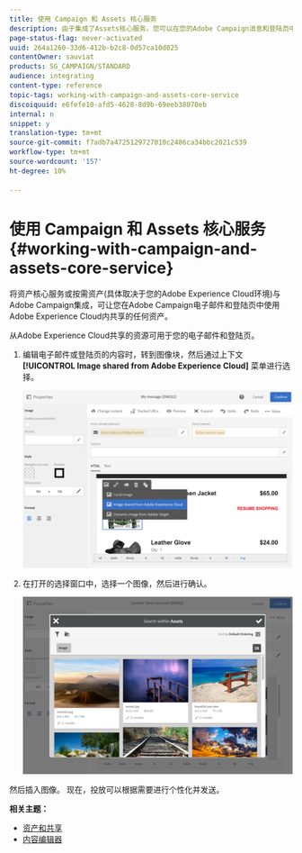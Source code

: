 ```yaml
---
title: 使用 Campaign 和 Assets 核心服务
description: 由于集成了Assets核心服务，您可以在您的Adobe Campaign消息和登陆页中使用Adobe Experience Cloud内共享的任何资源。
page-status-flag: never-activated
uuid: 264a1260-33d6-412b-b2c8-0d57ca10d025
contentOwner: sauviat
products: SG_CAMPAIGN/STANDARD
audience: integrating
content-type: reference
topic-tags: working-with-campaign-and-assets-core-service
discoiquuid: e6fefe10-afd5-4628-8d9b-69eeb38070eb
internal: n
snippet: y
translation-type: tm+mt
source-git-commit: f7adb7a4725129727010c2486ca34bbc2021c539
workflow-type: tm+mt
source-wordcount: '157'
ht-degree: 10%

---
```



# 使用 Campaign 和 Assets 核心服务{#working-with-campaign-and-assets-core-service}

将资产核心服务或按需资产(具体取决于您的Adobe Experience Cloud环境)与Adobe Campaign集成，可让您在Adobe Campaign电子邮件和登陆页中使用Adobe Experience Cloud内共享的任何资产。

从Adobe Experience Cloud共享的资源可用于您的电子邮件和登陆页。

1. 编辑电子邮件或登陆页的内容时，转到图像块，然后通过上下文 **[!UICONTROL Image shared from Adobe Experience Cloud]** 菜单进行选择。

   ![](assets/dam_insert_image_dce.png)

1. 在打开的选择窗口中，选择一个图像，然后进行确认。

   ![](assets/dam_shared_image_selection.png)

然后插入图像。 现在，投放可以根据需要进行个性化并发送。

**相关主题：**

* [资产和共享](https://docs.adobe.com/content/help/en/core-services/interface/assets/experience-cloud-assets.html)
* [内容编辑器](../../designing/using/personalization.md#example-email-personalization)

